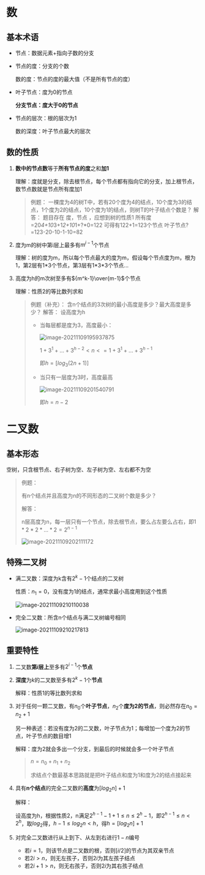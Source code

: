 # 数

## 基本术语

- 节点：数据元素+指向子数的分支

- 节点的度：分支的个数

    数的度：节点的度的最大值（不是所有节点的度）

- 叶子节点：度为0的节点

    **分支节点：度大于0的节点**

- 节点的层次：根的层次为1

    数的深度：叶子节点最大的层次

## 数的性质

1. **数中的节点数**等于**所有节点的度**之和**加1**

    理解：度就是分支，除去根节点，每个节点都有指向它的分支，加上根节点，数节点数就是节点所有度加1

    > 例题：
    > 一棵度为4的树T中，若有20个度为4的结点，10个度为3的结点，1个度为2的结点，10个度为1的结点，则树T的叶子结点个数是？
    > 解答：
    > 题目存在 度，节点 ，应想到树的性质1
    > 所有度=20*4+10*3+1*2+10*1+?*0=122
    > 可得有122+1=123个节点
    > 叶子节点?=123-20-10-1-10=82

2. 度为m的树中第i层上最多有$m^{i-1}$个节点

    理解：树的度为m，所以每个节点最大的度为m，假设每个节点度为m，根为1，第2层有1\*3个节点，第3层有1\*3\*3个节点...

3. 高度为h的m次树至多有${m^k-1}\over{m-1}$个节点

    理解：性质2的等比数列求和

    > 例题（补充）：
    > 含n个结点的3次树的最小高度是多少？最大高度是多少？
    > 解答：
    > 设高度为h
    >
    > - 当每层都是度为3，高度最小：
    >
    >     ![image-20211109195937875](C:\Users\Liym8\AppData\Roaming\Typora\typora-user-images\image-20211109195937875.png)
    >
    >     $1+3^1+...+3^{h-2}<n<=1+3^1+...+3^{h-1}$
    >
    >     即$h=[log_3(2n+1)]$
    >
    > - 当只有一层度为3时，高度最高
    >
    >     ![image-20211109201540791](C:\Users\Liym8\AppData\Roaming\Typora\typora-user-images\image-20211109201540791.png)
    >
    >     即$h=n-2$

# 二叉数

## 基本形态

空树，只含根节点、右子树为空、左子树为空、左右都不为空

> 例题：
>
> 有n个结点并且高度为n的不同形态的二叉树个数是多少？ 
>
> 解答：
>
> n层高度为n，每一层只有一个节点，除去根节点，要么占左要么占右，即$1*2*2*...*2=2^{n-1}$
>
> ![image-20211109202111172](C:\Users\Liym8\AppData\Roaming\Typora\typora-user-images\image-20211109202111172.png)

## 特殊二叉树

- 满二叉数：深度为k含有$2^k-1$个结点的二叉树

    性质：$n_1=0$，没有度为1的结点，通常求最小高度用到这个性质

    ![image-20211109210110038](C:\Users\Liym8\AppData\Roaming\Typora\typora-user-images\image-20211109210110038.png)

- 完全二叉数：所含n个结点与满二叉树编号相同

    ![image-20211109210217813](C:\Users\Liym8\AppData\Roaming\Typora\typora-user-images\image-20211109210217813.png)

## **重要特性**

1. 二叉数**第$i$层上**至多有$2^{i-1}$个**节点**

2. **深度**为$k$的二叉数至多有$2^k-1$个**节点**

    解释：性质1的等比数列求和

3. 对于任何一颗二叉数，有$n_0$个**叶子节点**，$n_2$个**度为2的节点**，则必然存在$n_0=n_2+1$

    另一种表述：若没有度为2的二叉数，叶子节点为1；每增加一个度为2的节点，叶子节点的数目增1

    解释：度为2就会多出一个分支，到最后的时候就会多一个叶子节点

    >$n=n_0+n_1+n_2$
    >
    >求结点个数最基本思路就是把叶子结点和度为1和度为2的结点接起来

4. 具有**n个结点**的完全二叉数的**高度**为$[log_2n]+1$

    解释：

    设高度为h，根据性质2，n满足$2^{h-1}-1+1\leq n\leq 2^{h}-1$，即$2^{h-1}\leq n< 2^{h}$，取$log_2$得，$h-1 \leq log_2n<h$，得$h=[log_2n]+1$

5. 对完全二叉数进行从上到下、从左到右进行$1-n$编号

    - 若$i=1$，则该节点是二叉数的根，否则$[i/2]$的节点为其双亲节点
    - 若$2i>n$，则无左孩子，否则$2i$为其左孩子结点
    - 若$2i+1>n$，则无右孩子，否则$2i$为其右孩子结点
